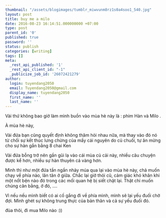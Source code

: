 ```yaml
---
thumbnail: "/assets/blogimages/tumblr_miwvunm8rz1s0a4soo1_540.jpg"
layout: post
title: buy me a milo
date: 2016-08-23 16:14:51.000000000 +07:00
type: post
parent_id: '0'
published: true
password: ''
status: publish
categories: [writing]
tags: []
meta:
  _rest_api_published: '1'
  _rest_api_client_id: "-1"
  _publicize_job_id: '26072421279'
author:
  login: tuyendang2050
  email: Tuyendang2050@gmail.com
  display_name: tuyendang2050
  first_name: ''
  last_name: ''
---
```

Vài thứ không bao giờ làm mình buồn vào mùa hè này là : phim Hàn và Milo .


À mùa hè này,


Vài đứa bạn cũng quyết định không thăm hỏi nhau nữa, mà thay vào đó nó từ chối sự kết thúc lưng chừng của mấy cái nguyên do củ chuối, tự ăn mừng cho sự hàn gắn bằng 8 chai Ken


Vài đứa bỗng trở nên gần gũi lạ vào cái mùa củ cải này, nhiều câu chuyện được kể hơn, nhiều sự hàn thuyên cá vàng hơn.


Mình thì như một đứa tần ngần nhảy múa qua lại vào mùa hè này, chả muốn chạy về phía nào, lăn tăn ở giữa. Chắc lại giở thói cũ, cảm giác khó khăn khi một nốt bện nào đó trong các mối quan hệ bị siết chặt lại. Thật chỉ muốn chúng cân bằng, ở đó, ....


Vì nếu nếu mình biết có ai cố gắng đi về phía mình, mình sẽ lại yếu đuối chờ đợi. Mình ghét sự không trung thực của bản thân và cả sự yếu đuối đó.


đùa thôi, đi mua Milo nào :))

